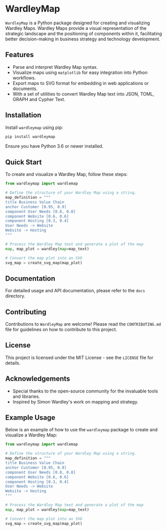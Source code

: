 # WardleyMap

`WardleyMap` is a Python package designed for creating and visualizing Wardley Maps. Wardley Maps provide a visual representation of the strategic landscape and the positioning of components within it, facilitating better decision-making in business strategy and technology development.

## Features

- Parse and interpret Wardley Map syntax.
- Visualize maps using `matplotlib` for easy integration into Python workflows.
- Export maps to SVG format for embedding in web applications or documents.
- With a set of utilities to convert Wardley Map text into JSON, TOML, GRAPH and Cypher Text.

## Installation

Install `wardleymap` using pip:

```bash
pip install wardleymap
```

Ensure you have Python 3.6 or newer installed.

## Quick Start

To create and visualize a Wardley Map, follow these steps:

```python
from wardleymap import wardlemap

# Define the structure of your Wardley Map using a string.
map_definition = """
title Business Value Chain
anchor Customer [0.95, 0.9]
component User Needs [0.8, 0.8]
component Website [0.6, 0.6]
component Hosting [0.3, 0.4]
User Needs -> Website
Website -> Hosting
"""

# Process the Wardley Map text and generate a plot of the map
map, map_plot = wardley(map=map_text)

# Convert the map plot into an SVG
svg_map = create_svg_map(map_plot)
```

## Documentation

For detailed usage and API documentation, please refer to the `docs` directory.

## Contributing

Contributions to `WardleyMap` are welcome! Please read the `CONTRIBUTING.md` file for guidelines on how to contribute to this project.

## License

This project is licensed under the MIT License - see the `LICENSE` file for details.

## Acknowledgements

- Special thanks to the open-source community for the invaluable tools and libraries.
- Inspired by Simon Wardley's work on mapping and strategy.

## Example Usage

Below is an example of how to use the `wardleymap` package to create and visualize a Wardley Map:

```python
from wardleymap import wardlemap

# Define the structure of your Wardley Map using a string.
map_definition = """
title Business Value Chain
anchor Customer [0.95, 0.9]
component User Needs [0.8, 0.8]
component Website [0.6, 0.6]
component Hosting [0.3, 0.4]
User Needs -> Website
Website -> Hosting
"""

# Process the Wardley Map text and generate a plot of the map
map, map_plot = wardley(map=map_text)

# Convert the map plot into an SVG
svg_map = create_svg_map(map_plot)
```
